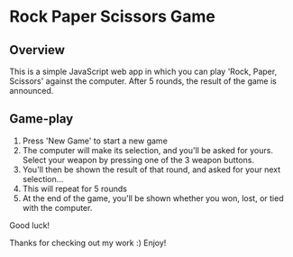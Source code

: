# Rock Paper Scissors Game

## Overview
This is a simple JavaScript web app in which you can play 'Rock, Paper, Scissors' against the computer. After 5 rounds, the result of the game is announced.

## Game-play
1. Press 'New Game' to start a new game
2. The computer will make its selection, and you'll be asked for yours. Select your weapon by pressing one of the 3 weapon buttons.
3. You'll then be shown the result of that round, and asked for your next selection...
4. This will repeat for 5 rounds
5. At the end of the game, you'll be shown whether you won, lost, or tied with the computer. 

Good luck!

Thanks for checking out my work :) Enjoy!